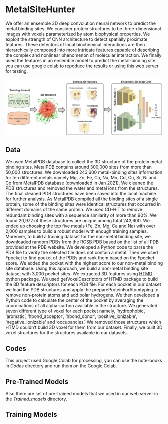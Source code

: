# MetalSiteHunter

We offer an ensemble 3D deep convolution neural network to predict the metal binding sites. We consider protein structures to be three-dimensional images with voxels parameterized by atom biophysical properties. We exploit the strength of CNN architecture to detect spatially proximate features. These detectors of local biochemical interactions are then hierarchically composed into more intricate features capable of describing the complex and nonlinear phenomenon of molecular interaction. We finally used the features in an ensemble model to predict the metal-binding site. you can use google colab to repoduce the results or using this [web server](https://mohamad-lab.ai/metalsitehunter/ "MetalSiteHunter") for testing. 

![metal-site-prediction-data-pipeline](https://github.com/ClinicalAI/metal-site-hunter/blob/main/model_pipe_line.png)
## Data
We used MetalPDB database to collect the 3D structure of the protein metal binding sites. MetalPDB contains around 300,000 sites from more than 50,000 structures. We downloaded 243,600 metal-binding sites information for ten different metals namely Mg, Zn, Fe, Ca, Na, Mn, Cd, Cu, Sr, Ni and Co from MetalPDB database (downloaded in Jan 2021). We cleaned the PDB structures and removed the water and metal ions from the structures. The final cleaned PDB structures have been saved into the local machine for further analysis. As MetalPDB compiled all the binding sites of a single protein, some of the binding sites were identical structures that occurred in different domains of the same protein. We used CD-HIT to remove redundant binding sites with a sequence similarity of more than 90%. We found 20,972 of these structures are unique among total 243,600. We ended up choosing the top five metals (Fe, Zn, Mg, Ca and Na) with over 2,000 samples to build a robust model with enough training samples. Moreover, to build a training dataset for the non-metal binding site, we downloaded random PDBs from the RCSB PDB based on the list of all PDB provided at the PDB website. We developed a Python code to parse the PDB file to verify the selected file does not contain a metal. Then we used Fpocket to find pocket of the PDBs and rank them based on the Fpocket score. We added the pocket with the highest score to our non-metal binding site database. Using this approach, we build a non-metal binding site dataset with 3,000 pocket sites. 
We extracted 3D features using [HTMD](https://software.acellera.com/docs/latest/htmd/index.html) python package.  We used getVoxelDescriptors of HTMD package to build the 3D feature descriptors for each PDB file. For each pocket in our dataset we load the PDB structures and apply the prepareProteinForAtomtyping to remove non-protein atoms and add polar hydrogens. We then developed a Python code to calculate the center of the pocket by averaging the coordinations of all alpha-carbon available in the structure. We generated seven different type of voxel for each pocket namely, ‘hydrophobic’, ‘aromatic’, ‘hbond_acceptor’, ‘hbond_donor’, ‘positive_ionizable’, ‘negative_ionizable’ and ‘occupancies’. We removed those structures which HTMD couldn’t build 3D voxel for them from our dataset. Finally, we built 3D voxel structures for the structures available in our datasets.

## Codes
This project used Google Colab for processing, you can use the note-books in _Codes_ directory and run them on the Google Colab.
## Pre-Trained Models
Also there are set of pre-trained models that we used in our web server in the _Trained_models_ directory.
## Training Models

